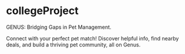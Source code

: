 # collegeProject
GENUS: Bridging Gaps in Pet Management.

Connect with your perfect pet match! Discover helpful info, find nearby deals, and build a thriving pet community, all on Genus.


